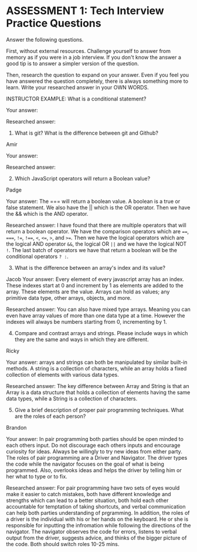 # ASSESSMENT 1: Tech Interview Practice Questions

Answer the following questions.

First, without external resources. Challenge yourself to answer from memory as if you were in a job interview. If you don't know the answer a good tip is to answer a simpler version of the question.

Then, research the question to expand on your answer. Even if you feel you have answered the question completely, there is always something more to learn. Write your researched answer in your OWN WORDS.

INSTRUCTOR EXAMPLE: What is a conditional statement?

Your answer:

Researched answer:

1. What is git? What is the difference between git and Github?

Amir

Your answer:

Researched answer:



2. Which JavaScript operators will return a Boolean value?

Padge

Your answer: The === will return a boolean value. A boolean is a true or false statement. We also have the || which is the OR operator.  Then we have the && which is the AND operator.

Researched answer: I have found that there are multiple operators that will return a boolean operator. We have the comparison operators which are `==`, `===`, `!=`, `!==`, `<`, `<=`, `>`, and `>=`. Then we have the logical operators which are the logical AND operator `&&`, the logical OR `||` and we have the logical NOT `!`. The last batch of operators we have that return a boolean will be the conditional operators `? :`.



3. What is the difference between an array's index and its value?

Jacob
Your answer: Every element of every javascript array has an index. These indexes start at 0 and increment by 1 as elements are added to the array. These elements are the value. Arrays can hold as values; any primitive data type, other arrays, objects, and more.

Researched answer: You can also have mixed type arrays. Meaning you can even have array values of more than one data type at a time. However the indexes will always be numbers starting from 0, incrementing by 1.


4. Compare and contrast arrays and strings. Please include ways in which they are the same and ways in which they are different.

Ricky

Your answer: arrays and strings can both be manipulated by similar built-in methods. A string is a collection of characters, while an array holds a fixed collection of elements with various data types.

Researched answer: The key difference between Array and String is that an Array is a data structure that holds a collection of elements having the same data types, while a String is a collection of characters.

5. Give a brief description of proper pair programming techniques. What are the roles of each person?

Brandon

Your answer: In pair programming both parties should be open minded to each others input. Do not discourage each others inputs and encourage curiosity for ideas. Always be willingly to try new ideas from either party. The roles of pair programming are a Driver and Navigator. The driver types the code while the navigator focuses on the goal of what is being programmed. Also, overlooks ideas and helps the driver by telling him or her what to type or to fix.

Researched answer: For pair programming have two sets of eyes would make it easier to catch mistakes, both have different knowledge and strengths which can lead to a better situation, both hold each other accountable for temptation of taking shortcuts, and verbal communication can help both parties understanding of prgramming. In addition, the roles of a driver is the individual with his or her hands on the keyboard. He or she is responsible for inputting the infromation while following the directions of the navigator. The navigator observes the code for errors, listens to verbal output from the driver, suggests advice, and thinks of the bigger picture of the code. Both should switch roles 10-25 mins.
